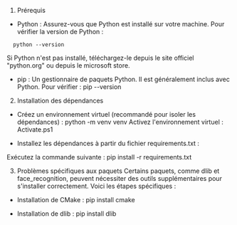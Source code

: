 1. Prérequis
- Python : Assurez-vous que Python est installé sur votre machine.
Pour vérifier la version de Python :
```
  python --version
```
Si Python n'est pas installé, téléchargez-le depuis le site officiel "python.org" ou depuis le microsoft store.

- pip : Un gestionnaire de paquets Python. Il est généralement inclus avec Python. Pour vérifier :
  pip --version

2. Installation des dépendances
- Créez un environnement virtuel (recommandé pour isoler les dépendances) :
  python -m venv venv
Activez l'environnement virtuel :
  Activate.ps1

- Installez les dépendances à partir du fichier requirements.txt :

Exécutez la commande suivante :
pip install -r requirements.txt

3. Problèmes spécifiques aux paquets
Certains paquets, comme dlib et face_recognition, peuvent nécessiter des outils supplémentaires pour s'installer correctement. Voici les étapes spécifiques :

- Installation de CMake :
 pip install cmake

- Installation de dlib :
pip install dlib

